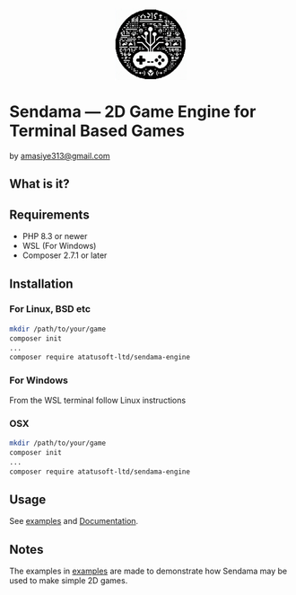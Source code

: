 <div style="width: 100%; display: flex; justify-content: center;">
    <img src="logo.jpg" width="128" height="128">
</div>

# Sendama &mdash; 2D Game Engine for Terminal Based Games
by amasiye313@gmail.com

## What is it?

## Requirements
- PHP 8.3 or newer
- WSL (For Windows)
- Composer 2.7.1 or later 

## Installation

### For Linux, BSD etc
```bash
mkdir /path/to/your/game
composer init
...
composer require atatusoft-ltd/sendama-engine
```

### For Windows
From the WSL terminal follow Linux instructions

### OSX
```bash
mkdir /path/to/your/game
composer init
...
composer require atatusoft-ltd/sendama-engine
```

## Usage
See [examples](examples/EXAMPLES.md) and [Documentation](docs/DOCS.md).

## Notes
The examples in [examples]() are made to demonstrate how Sendama may be used to make simple 2D games.
